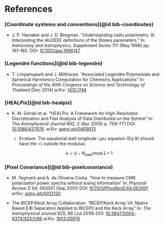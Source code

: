 # References

### [Coordinate systems and conventions](@id bib-coordinates)

* J. P. Hamaker and J. D. Bregman. “Understanding radio polarimetry. III.
  Interpreting the IAU/IEEE definitions of the Stokes parameters.”
  In: *Astronomy and Astrophysics, Supplement Series* 117 (May 1996) pp. 161–165.
  DOI: [10.1051/aas:1996147](https://doi.org/10.1051/aas:1996147)

### [Legendre functions](@id bib-legendre)

* T. Limpanuparb and J. Milthorpe. “Associated Legendre Polynomials and Spherical Harmonics
  Computation for Chemistry Applications”
  In: *Proceedings of the 40th Congress on Science and Technology of Thailand* (Dec 2014)
  arXiv: [1410.1748](https://arxiv.org/abs/1410.1748v1)

### [HEALPix](@id bib-healpix)

* K. M. Górski et al. “HEALPix: A Framework for High-Resolution Discretization and Fast
  Analysis of Data Distributed on the Sphere”
  In: *The Astrophysical Journal* 662, 2 (Apr 2005) p. 759–771
  DOI: [10.1086/427976](http://dx.doi.org/10.1086/427976).
  arXiv: [astro-ph/0409513](https://arxiv.org/abs/astro-ph/0409513)

  - Erratum: The equatorial-belt longitude ``\phi`` equation (Eq 9) should have the
    ``+1`` outside the modulus:
    ```math
      s = (i - N_\mathrm{side}) \operatorname{mod} 2 + 1
    ```

### [Pixel Covariance](@id bib-pixelcovariance)

* M. Tegmark and A. de Oliveira-Costa. “How to measure CMB polarization power spectra
  without losing information”
  In: *Physical Review D* 64, 063001 (Sep 2001)
  DOI: [10.1103/PhysRevD.64.063001](http://dx.doi.org/10.1103/PhysRevD.64.063001)
  arXiv: [astro-ph/0012120](https://arxiv.org/abs/astro-ph/0012120)

* The BICEP/Keck Array Collaboration. “BICEP/Keck Array VII: Matrix Based E/B Separation
  Applied to BICEP2 and the Keck Array”
  In: *The Astrophysical Journal* 825, 66 (Jul 2016)
  DOI: [10.3847/0004-637X/825/1/66](http://dx.doi.org/10.3847/0004-637X/825/1/66)
  arXiv: [1603.05976](https://arxiv.org/abs/1603.05976)

